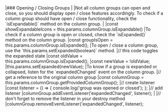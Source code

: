 <framework-specific-section frameworks="vue">
|### Opening / Closing Groups
|
|Not all column groups can open and close, so you should display open / close features accordingly. To check if a column group should have open / close functionality, check the `isExpandable()` method on the column group.
|
</framework-specific-section>

<framework-specific-section frameworks="vue">
<snippet transform={false}>
|const showExpandableIcons = this.params.columnGroup.isExpandable()
</snippet>
</framework-specific-section>

<framework-specific-section frameworks="vue">
|To check if a column group is open or closed, check the `isExpanded()` method on the column group.
</framework-specific-section>

<framework-specific-section frameworks="vue">
<snippet transform={false}>
|const groupIsOpen = this.params.columnGroup.isExpanded();
</snippet>
</framework-specific-section>

<framework-specific-section frameworks="vue">
|To open / close a column group, use the `this.params.setExpanded(boolean)` method.
</framework-specific-section>

<framework-specific-section frameworks="vue">
<snippet transform={false}>
|// this code toggles the expanded state
|const oldValue = this.params.columnGroup.isExpanded();
|const newValue = !oldValue;
|this.params.setExpanded(newValue);
</snippet>
</framework-specific-section>

<framework-specific-section frameworks="vue">
|To know if a group is expanded or collapsed, listen for the `expandedChanged` event on the column group.
</framework-specific-section>

<framework-specific-section frameworks="vue">
<snippet transform={false}>
|// get a reference to the original column group
|const columnGroup = this.params.columnGroup.getProvidedColumnGroup();
|// create listener
|const listener = () => { console.log('group was opened or closed'); };
|// add listener
|columnGroup.addEventListener('expandedChanged', listener);
|
|// don't forget to remove the listener in your destroy method
|columnGroup.removeEventListener('expandedChanged', listener);
</snippet>
</framework-specific-section>
